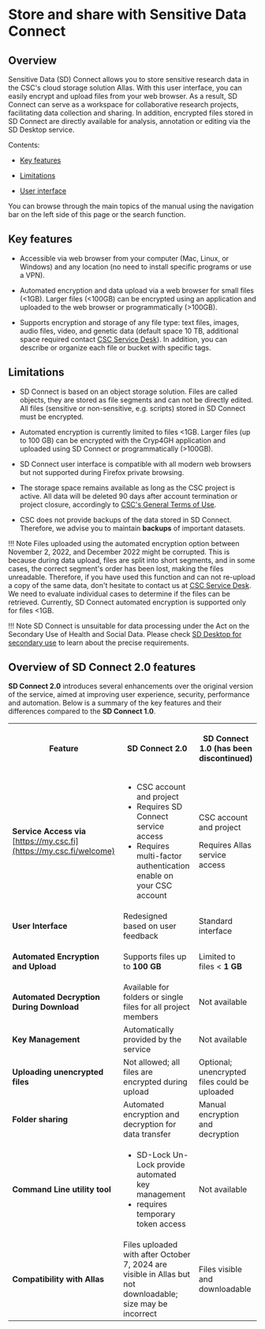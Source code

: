 # Store and share with Sensitive Data Connect

## Overview

Sensitive Data (SD) Connect allows you to store sensitive research data in the CSC's cloud storage solution Allas. With this user interface, you can easily encrypt and upload files from your web browser. As a result, SD Connect can serve as a workspace for collaborative research projects, facilitating data collection and sharing.  In addition, encrypted files stored in SD Connect are directly available for analysis, annotation or editing via the SD Desktop service. 

Contents:

* [Key features](./sd_connect.md#key-features)

* [Limitations](./sd_connect.md#limitations)

* [User interface](./sd_connect.md#user-interface)

You can browse through the main topics of the manual using the navigation bar on the left side of this page or the search function.


## Key features

* Accessible via web browser from your computer (Mac, Linux, or Windows) and any location (no need to install specific programs or use a VPN).

* Automated encryption and data upload via a web browser for small files (<1GB). Larger files (<100GB) can be encrypted using an application and uploaded to the web browser or programmatically (>100GB).

* Supports encryption and storage of any file type: text files, images, audio files, video, and genetic data (default space 10 TB, additional space required contact [CSC Service Desk](../../support/contact.md)). In addition, you can describe or organize each file or bucket with specific tags. 


## Limitations

* SD Connect is based on an object storage solution. Files are called objects, they are stored as file segments and can not be directly edited. All files (sensitive or non-sensitive, e.g. scripts) stored in SD Connect must be encrypted. 

* Automated encryption is currently limited to files <1GB. Larger files (up to 100 GB) can be encrypted with the Cryp4GH application and uploaded using SD Connect or programmatically (>100GB).

* SD Connect user interface is compatible with all modern web browsers but not supported during Firefox private browsing. 

*  The storage space remains available as long as the CSC project is active. All data will be deleted 90 days after account termination or project closure, accordingly to [CSC's General Terms of Use](https://research.csc.fi/general-terms-of-use). 

* CSC does not provide backups of the data stored in SD Connect. Therefore, we advise you to maintain **backups** of important datasets.

!!! Note
    Files uploaded using the automated encryption option between November 2, 2022, and December 2022 might be corrupted. This is because during data upload, files are split into short segments, and in some cases, the correct segment's order has been lost, making the files unreadable. Therefore, if you have used this function and can not re-upload a copy of the same data, don't hesitate to contact us at [CSC Service Desk](../../support/contact.md). We need to evaluate individual cases to determine if the files can be retrieved. Currently, SD Connect automated encryption is supported only for files <1GB.

!!! Note
    SD Connect is unsuitable for data processing under the Act on the Secondary Use of Health and Social Data. Please check [SD Desktop for secondary use](./sd-desktop-audited.md) to learn about the precise requirements.


## Overview of SD Connect 2.0 features

**SD Connect 2.0** introduces several enhancements over the original version of the service, aimed at improving user experience, security, performance and automation. Below is a summary of the key features and their differences compared to the  **SD Connect 1.0**.

<table>
<tr>
<th>

**Feature**
</th>
<th>

**SD Connect 2.0**
</th>
<th>

**SD Connect 1.0 (has been discontinued)**
</th>
</tr>
<tr>
<td>

**Service Access via** [https://my.csc.fi](https://my.csc.fi/welcome)
</td>
<td>

* CSC account and project
* Requires SD Connect service access
* Requires multi-factor authentication enable on your CSC account
</td>
<td>

CSC account and project

Requires Allas  service access
</td>
</tr>
<tr>
<td>

**User Interface**
</td>
<td>Redesigned based on user feedback</td>
<td>Standard interface</td>
</tr>
<tr>
<td>

**Automated Encryption and Upload**
</td>
<td>

Supports files up to **100 GB**
</td>
<td>

Limited to files \< **1 GB**
</td>
</tr>
<tr>
<td>

**Automated Decryption During Download**
</td>
<td>Available for folders or single files for all project members</td>
<td>Not available</td>
</tr>
<tr>
<td>

**Key Management**
</td>
<td>Automatically provided by the service</td>
<td>Not available</td>
</tr>
<tr>
<td>

**Uploading unencrypted files**
</td>
<td>Not allowed; all files are encrypted during upload</td>
<td>Optional; unencrypted files could be uploaded</td>
</tr>
<tr>
<td>

**Folder sharing** 
</td>
<td>Automated encryption and decryption for data transfer</td>
<td>Manual encryption and decryption</td>
</tr>
<tr>
<td>

**Command Line utility tool**
</td>
<td>

* SD-Lock Un-Lock provide automated key management
* requires temporary token access
</td>
<td>Not available</td>
</tr>
<tr>
<td>

**Compatibility with Allas**
</td>
<td>Files uploaded with after October 7, 2024 are visible in Allas but not downloadable; size may be incorrect</td>
<td>Files visible and downloadable</td>
</tr>
</table>

###

